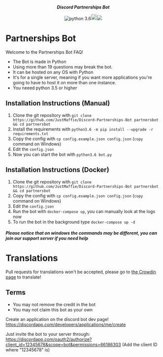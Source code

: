<div align="center">
        <p><i><b>Discord Partnerships Bot</b></i></p>
	<p><a href="https://discord.gg/hYtBNYM" target="_blank"><img src="https://discordapp.com/api/guilds/371635725671596033/embed.png" alt="" /></a><img src="https://img.shields.io/badge/python-3.6-brightgreen.svg" alt="python 3.6" /><a href="https://www.patreon.com/partnerships" target="_blank"><img alt="become a patron" src="https://c5.patreon.com/external/logo/become_a_patron_button.png" height="20px"></a><a title="Crowdin" target="_blank" href="https://crowdin.com/project/discord-partnerships-bot"><img src="https://d322cqt584bo4o.cloudfront.net/discord-partnerships-bot/localized.svg"></a></p>
</div> 



# Partnerships Bot
Welcome to the Partnerships Bot FAQ!
 
* The Bot is made in Python
* Using more than 19 questions may break the bot.
* It can be hosted on any OS with Python
* It's for a single server, meaning if you want more applications you're going to have to host it on more than one instance.
* You neeed python 3.5 or higher
 
## Installation Instructions (Manual)
1) Clone the git repository with `git clone https://github.com/JustMaffie/Discord-Partnerships-Bot partnersbot && cd partnersbot`
2) Install the requirements with `python3.6 -m pip install --upgrade -r requirements.txt`
3) Copy the config with `cp config.example.json config.json` (`copy` command on Windows)
4) Edit the `config.json`
5) Now you can start the bot with `python3.6 bot.py`

## Installation Instructions (Docker)
1) Clone the git repository with `git clone https://github.com/JustMaffie/Discord-Partnerships-Bot partnersbot && cd partnersbot`
2) Copy the config with `cp config.example.json config.json` (`copy` command on Windows)
3) Edit the `config.json`
4) Run the bot with `docker-compose up`, you can manually look at the logs now
5) To run the bot in the background type `docker-compose up -d`

##### Please notice that on windows the commands may be different, you can join our support server if you need help

# Translations
Pull requests for translations won't be accepted, please go to [the Crowdin page](https://crowdin.com/project/discord-partnerships-bot) to translate!

## Terms
* You may not remove the credit in the bot
* You may not claim this bot as your own
 
Create an application on the discord bot dev page!
https://discordapp.com/developers/applications/me/create
 
Just invite the bot to your server through:
https://discordapp.com/oauth2/authorize?client_id=12345678&scope=bot&permissions=66186303
(Add the client ID where "12345678" is)
